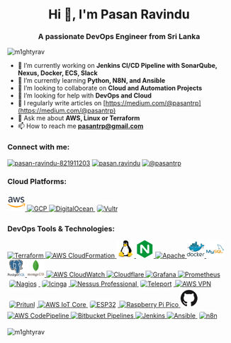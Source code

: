 <h1 align="center">Hi 👋, I'm Pasan Ravindu</h1>
<h3 align="center">A passionate DevOps Engineer from Sri Lanka</h3>

<p align="left"> <img src="https://komarev.com/ghpvc/?username=m1ghtyrav&label=Profile%20views&color=0e75b6&style=flat" alt="m1ghtyrav" /> </p>

- 🔭 I’m currently working on **Jenkins CI/CD Pipeline with SonarQube, Nexus, Docker, ECS, Slack**
- 🌱 I’m currently learning **Python, N8N, and Ansible**
- 👯 I’m looking to collaborate on **Cloud and Automation Projects**
- 🤝 I’m looking for help with **DevOps and Cloud**
- 📝 I regularly write articles on [https://medium.com/@pasantrp](https://medium.com/@pasantrp)
- 💬 Ask me about **AWS, Linux or Terraform**
- 📫 How to reach me **pasantrp@gmail.com**

<h3 align="left">Connect with me:</h3>
<p align="left">
<a href="https://linkedin.com/in/pasan-ravindu-821911203" target="blank"><img align="center" src="https://raw.githubusercontent.com/rahuldkjain/github-profile-readme-generator/master/src/images/icons/Social/linked-in-alt.svg" alt="pasan-ravindu-821911203" height="30" width="40" /></a>
<a href="https://fb.com/pasan.ravindu" target="blank"><img align="center" src="https://raw.githubusercontent.com/rahuldkjain/github-profile-readme-generator/master/src/images/icons/Social/facebook.svg" alt="pasan.ravindu" height="30" width="40" /></a>
<a href="https://medium.com/@pasantrp" target="blank"><img align="center" src="https://raw.githubusercontent.com/rahuldkjain/github-profile-readme-generator/master/src/images/icons/Social/medium.svg" alt="@pasantrp" height="30" width="40" /></a>
</p>

<h3 align="left">Cloud Platforms:</h3>
<p align="left">
  <a href="https://aws.amazon.com/" target="_blank" rel="noreferrer">
    <img src="https://raw.githubusercontent.com/devicons/devicon/master/icons/amazonwebservices/amazonwebservices-original-wordmark.svg" alt="AWS" width="40" height="40"/>
  </a>
  <a href="https://cloud.google.com" target="_blank" rel="noreferrer">
    <img src="https://www.vectorlogo.zone/logos/google_cloud/google_cloud-icon.svg" alt="GCP" width="40" height="40"/>
  </a>
  <a href="https://www.digitalocean.com/" target="_blank" rel="noreferrer">
    <img src="https://www.vectorlogo.zone/logos/digitalocean/digitalocean-icon.svg" alt="DigitalOcean" width="40" height="40"/>
  </a>
  <a href="https://www.vultr.com/" target="_blank" rel="noreferrer">
    <img src="https://seeklogo.com/images/V/vultr-logo-DA1A57E5F1-seeklogo.com.png" alt="Vultr" width="40" height="40" style="background:#fff; padding:4px; border-radius:8px;"/>
  </a>
</p>

<h3 align="left">DevOps Tools & Technologies:</h3>
<p align="left">
  <!-- IaC -->
  <a href="https://www.terraform.io/" target="_blank" rel="noreferrer">
    <img src="https://www.vectorlogo.zone/logos/terraformio/terraformio-icon.svg" alt="Terraform" width="40" height="40"/>
  </a>
  <a href="https://aws.amazon.com/cloudformation/" target="_blank" rel="noreferrer">
    <img src="https://raw.githubusercontent.com/aws/aws-icons/master/Architecture-Service-Icons/Arch_AWS-CloudFormation_48.svg" alt="AWS CloudFormation" width="40" height="40"/>
  </a>

  <!-- Linux -->
  <a href="https://www.linux.org/" target="_blank" rel="noreferrer">
    <img src="https://raw.githubusercontent.com/devicons/devicon/master/icons/linux/linux-original.svg" alt="Linux" width="40" height="40"/>
  </a>

  <!-- Servers -->
  <a href="https://www.nginx.com" target="_blank" rel="noreferrer">
    <img src="https://raw.githubusercontent.com/devicons/devicon/master/icons/nginx/nginx-original.svg" alt="Nginx" width="40" height="40"/>
  </a>
  <a href="https://httpd.apache.org/" target="_blank" rel="noreferrer">
    <img src="https://www.vectorlogo.zone/logos/apache/apache-icon.svg" alt="Apache" width="40" height="40"/>
  </a>

  <!-- Containers -->
  <a href="https://www.docker.com/" target="_blank" rel="noreferrer">
    <img src="https://raw.githubusercontent.com/devicons/devicon/master/icons/docker/docker-original-wordmark.svg" alt="Docker" width="40" height="40"/>
  </a>

  <!-- Databases -->
  <a href="https://www.mysql.com/" target="_blank" rel="noreferrer">
    <img src="https://raw.githubusercontent.com/devicons/devicon/master/icons/mysql/mysql-original-wordmark.svg" alt="MySQL" width="40" height="40"/>
  </a>
  <a href="https://www.postgresql.org" target="_blank" rel="noreferrer">
    <img src="https://raw.githubusercontent.com/devicons/devicon/master/icons/postgresql/postgresql-original-wordmark.svg" alt="PostgreSQL" width="40" height="40"/>
  </a>
  <a href="https://www.mongodb.com/" target="_blank" rel="noreferrer">
    <img src="https://raw.githubusercontent.com/devicons/devicon/master/icons/mongodb/mongodb-original-wordmark.svg" alt="MongoDB" width="40" height="40"/>
  </a>

  <!-- Monitoring -->
  <a href="https://aws.amazon.com/cloudwatch/" target="_blank" rel="noreferrer">
    <img src="https://www.vectorlogo.zone/logos/amazon_cloudwatch/amazon_cloudwatch-icon.svg" alt="AWS CloudWatch" width="40" height="40"/>
  </a>
  <a href="https://www.cloudflare.com/" target="_blank" rel="noreferrer">
    <img src="https://www.vectorlogo.zone/logos/cloudflare/cloudflare-icon.svg" alt="Cloudflare" width="40" height="40"/>
  </a>
  <a href="https://grafana.com" target="_blank" rel="noreferrer">
    <img src="https://www.vectorlogo.zone/logos/grafana/grafana-icon.svg" alt="Grafana" width="40" height="40"/>
  </a>
  <a href="https://prometheus.io/" target="_blank" rel="noreferrer">
    <img src="https://www.vectorlogo.zone/logos/prometheusio/prometheusio-icon.svg" alt="Prometheus" width="40" height="40"/>
  </a>
  <a href="https://www.nagios.org/" target="_blank" rel="noreferrer">
    <img src="https://www.vectorlogo.zone/logos/nagios/nagios-icon.svg" alt="Nagios" width="40" height="40" style="background:#fff; padding:4px; border-radius:8px;"/>
  </a>
  <a href="https://icinga.com/" target="_blank" rel="noreferrer">
    <img src="https://upload.wikimedia.org/wikipedia/commons/3/38/Icinga_Logo.svg" alt="Icinga" width="40" height="40" style="background:#fff; padding:4px; border-radius:8px;"/>
  </a>

  <!-- Security -->
  <a href="https://www.tenable.com/products/nessus" target="_blank" rel="noreferrer">
    <img src="https://www.vectorlogo.zone/logos/tenable/tenable-icon.svg" alt="Nessus Professional" width="40" height="40"/>
  </a>
  <a href="https://goteleport.com/" target="_blank" rel="noreferrer">
    <img src="https://avatars.githubusercontent.com/u/13284804?s=200&v=4" alt="Teleport" width="40" height="40" style="background:#fff; padding:4px; border-radius:8px;"/>
  </a>
  <a href="https://aws.amazon.com/vpn/" target="_blank" rel="noreferrer">
    <img src="https://raw.githubusercontent.com/aws/aws-icons/master/Architecture-Service-Icons/Arch_AWS-Client-VPN_48.svg" alt="AWS VPN" width="40" height="40"/>
  </a>
  <a href="https://pritunl.com/" target="_blank" rel="noreferrer">
    <img src="https://upload.wikimedia.org/wikipedia/commons/thumb/1/19/Pritunl_logo.png/512px-Pritunl_logo.png" alt="Pritunl" width="40" height="40" style="background:#fff; padding:4px; border-radius:8px;"/>
  </a>

  <!-- IoT -->
  <a href="https://aws.amazon.com/iot-core/" target="_blank" rel="noreferrer">
    <img src="https://raw.githubusercontent.com/aws/aws-icons/master/Architecture-Service-Icons/Arch_AWS-IoT-Core_48.svg" alt="AWS IoT Core" width="40" height="40"/>
  </a>
  <a href="https://www.espressif.com/en/products/socs/esp32" target="_blank" rel="noreferrer">
    <img src="https://www.espressif.com/sites/all/themes/espressif/images/logo-black.svg" alt="ESP32" width="40" height="40" style="background:#fff; padding:4px; border-radius:8px;"/>
  </a>
  <a href="https://www.raspberrypi.com/products/raspberry-pi-pico/" target="_blank" rel="noreferrer">
    <img src="https://www.raspberrypi.com/app/uploads/2018/03/Raspberry-Pi-Logo.png" alt="Raspberry Pi Pico" width="40" height="40"/>
  </a>

  <!-- CI/CD -->
  <a href="https://docs.github.com/en/actions" target="_blank" rel="noreferrer">
    <img src="https://raw.githubusercontent.com/devicons/devicon/master/icons/github/github-original.svg" alt="GitHub Workflows" width="40" height="40"/>
  </a>
  <a href="https://aws.amazon.com/codepipeline/" target="_blank" rel="noreferrer">
    <img src="https://raw.githubusercontent.com/aws/aws-icons/master/Architecture-Service-Icons/Arch_AWS-CodePipeline_48.svg" alt="AWS CodePipeline" width="40" height="40"/>
  </a>
  <a href="https://bitbucket.org/product/features/pipelines" target="_blank" rel="noreferrer">
    <img src="https://www.vectorlogo.zone/logos/bitbucket/bitbucket-icon.svg" alt="Bitbucket Pipelines" width="40" height="40"/>
  </a>
  <a href="https://www.jenkins.io" target="_blank" rel="noreferrer">
    <img src="https://www.vectorlogo.zone/logos/jenkins/jenkins-icon.svg" alt="Jenkins" width="40" height="40"/>
  </a>

  <!-- Automation -->
  <a href="https://www.ansible.com/" target="_blank" rel="noreferrer">
    <img src="https://www.vectorlogo.zone/logos/ansible/ansible-icon.svg" alt="Ansible" width="40" height="40"/>
  </a>
  <a href="https://n8n.io/" target="_blank" rel="noreferrer">
    <img src="https://avatars.githubusercontent.com/u/45487711?s=200&v=4" alt="n8n" width="40" height="40" style="background:#fff; padding:4px; border-radius:8px;"/>
  </a>
</p>

<p><img align="center" src="https://github-readme-stats.vercel.app/api/top-langs?username=m1ghtyrav&show_icons=true&locale=en&layout=compact" alt="m1ghtyrav" /></p>

